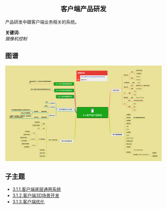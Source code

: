 <h2 align="center">客户端产品研发</h2>
<p>
产品研发中跟客户端业务相关的系统。
</p>

**关键词:**<br/> 
*摄像机控制*

## 图谱
![图片加载中...](../exports/3.1.客户端产品研发.png?raw=true)

## 子主题
* [3.1.1.客户端底层通用系统](https://github.com/gonglei007/GameDevMind/blob/main/mds/3.1.1.客户端底层通用系统.md)
* [3.1.2.客户端3D场景开发](https://github.com/gonglei007/GameDevMind/blob/main/mds/3.1.2.客户端3D场景开发.md)
* [3.1.3.客户端优化](https://github.com/gonglei007/GameDevMind/blob/main/mds/3.1.3.客户端优化.md)
